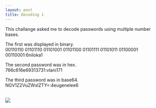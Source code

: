 ```yaml
---
layout: post
title: Decoding 1
---
```


<p class="message">
  This challange asked me to decode passwords using multiple number bases. 
</p>

The first was displayed in binary.\
00110110 01101110 01101001 01101100 01101111 01101011 01100001 00110001:6niloka1

The second password was in hex.\
766c616e69313731:vlani171

The third password was in base64.\
NGV1Z2VuZWxlZTY=:4eugenelee6

\
<img src="https://raw.githubusercontent.com/lukej2680/lukej2680.github.io/master/_images/ncl_fall2020/cryptography/decoding3_proof.png">
